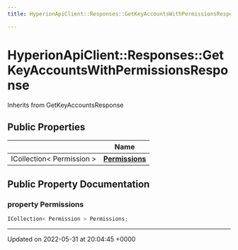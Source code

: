 ```yaml
---
title: HyperionApiClient::Responses::GetKeyAccountsWithPermissionsResponse

---
```


# HyperionApiClient::Responses::GetKeyAccountsWithPermissionsResponse





Inherits from GetKeyAccountsResponse

## Public Properties

|                | Name           |
| -------------- | -------------- |
| ICollection< Permission > | **[Permissions](/Classes/class_hyperion_api_client_1_1_responses_1_1_get_key_accounts_with_permissions_response.md#property-permissions)**  |

## Public Property Documentation

### property Permissions

```csharp
ICollection< Permission > Permissions;
```


-------------------------------

Updated on 2022-05-31 at 20:04:45 +0000